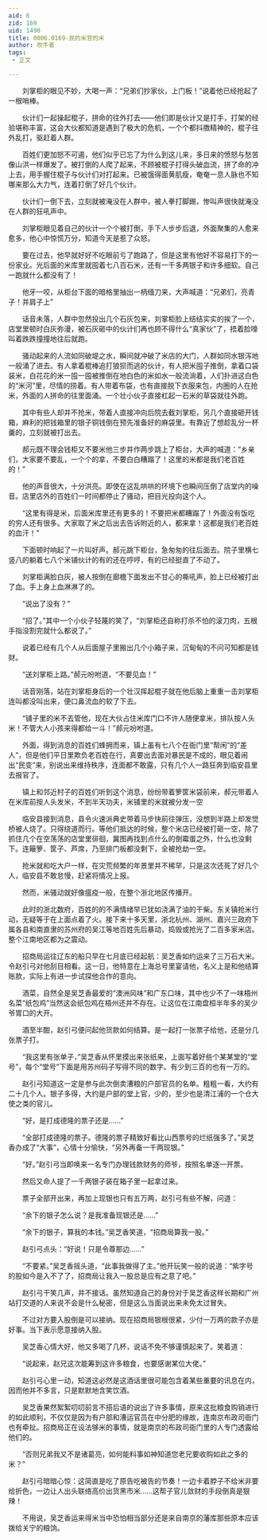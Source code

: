 ```yaml
---
aid: 6
zid: 169
uid: 1490
title: 0006.0169-民的米官的米
author: 吹牛者
tags: 
 - 正文

---
```




　　刘掌柜的眼见不妙，大喝一声：“兄弟们抄家伙，上门板！”说着他已经抢起了一根哨棒。

　　伙计们一起操起棍子，拼命的往外打去——他们即是伙计又是打手，打架的经验堪称丰富，这会大伙都知道是遇到了极大的危机，一个个都抖擞精神的，棍子往外乱打，驱赶着人群。

　　百姓们更加怒不可遏，他们似乎已忘了为什么到这儿来，多日来的愤怒与愁苦像山洪一样爆发了。被打倒的人爬了起来，不顾被棍子打得头破血流，拼了命的冲上去，用手握住棍子与伙计们对打起来。已被饿得面黄肌瘦，奄奄一息人脉也不知哪来那么大力气，连着打倒了好几个伙计。

　　伙计们一倒下去，立刻就被淹没在人群中，被人拳打脚踢，惨叫声很快就淹没在人群的狂吼声中。

　　刘掌柜眼见着自己的伙计一个个被打倒，手下人步步后退，外面聚集的人愈来愈多，他心中惊慌万分，知道今天是惹了众怒。

　　要在过去，他早就好好不吃眼前亏了跑路了，但是这里有他好不容易打下的一份家业。光后面的米库里就囤着七八百石米，还有一千多两银子和许多细软。自己一跑就什么都没有了！

　　他牙一咬，从柜台下面的暗格里抽出一柄缅刀来，大声喊道：“兄弟们，亮青子！并肩子上”

　　话音未落，人群中忽然投出几个石灰包来，刘掌柜脸上结结实实的挨了一个，店堂里顿时白灰弥漫，被石灰砸中的伙计们再也顾不得什么“真家伙”了，捂着脸嚎叫着跌跌撞撞地往后就跑。

　　骚动起来的人流如同破堤之水，瞬间就冲破了米店的大门，人群如同水银泻地一般涌了进去。有人拿着棍棒追打狼狈而逃的伙计，有人把米囤子推倒，拿着口袋装米，白花花的米一囤一囤被推倒在地白色的米如水一般流淌着，人们扑进这白色的“米河”里，尽情的捞着。有人带着布袋，也有直接脱下衣服来包，内圈的人在抢米，外面的人拼命的往里面涌。一个壮小伙子直接杠起一石米的草袋就往外跑。

　　其中有些人却并不抢米，带着人直接冲向后院去截刘掌柜，另几个直接砸开钱箱，麻利的把钱箱里的银子铜钱倒在预先准备好的麻袋里。有靠近了想趁乱分一杯羹的，立刻就被打出去。

　　郝元既不理会钱柜又不要米他三步并作两步跳上了柜台，大声的喊道：“乡亲们，大家要不要乱，一个个的拿，不要白白糟蹋了！这里的米都是我们老百姓的！”

　　他的声音很大，十分洪亮。即使在这乱哄哄的环境下也瞬间压倒了店堂内的噪音。店里店外的百姓们一时间都停止了骚动，把目光投向这个人。

　　“这里有得是米，后面米库里还有更多的！不要把米都糟蹋了！外面没有饭吃的穷人还有很多。大家取了米之后出去告诉附近的人，都来拿！这都是我们老百姓的血汗！”

　　下面顿时响起了一片叫好声。郝元跳下柜台，急匆匆的往后面去。院子里横七竖八的躺着七八个米铺伙计的有的还在哼哼，有的已经挺直了不动了。

　　刘掌柜满脸白灰，被人按倒在廊檐下面发出不甘心的嘶吼声，脸上已经被打出了血。手上身上血淋淋了的。

　　“说出了没有？”

　　“招了。”其中一个小伙子轻蔑的笑了，“刘掌柜还自称打杀不怕的滚刀肉，五根手指没割完就什么都说了。”

　　说着已经有几个人从后面屋子里搬出几个小箱子来，沉甸甸的不问可知都是钱财。

　　“送刘掌柜上路。”郝元吩咐道，“不要见血！”

　　话音刚落，站在刘掌柜身后的一个壮汉挥起棍子就在他后脑上重重一击刘掌柜连叫都没叫出来，便口鼻流血的软了下去。

　　“铺子里的米不去管他，现在大伙占住米库门口不许人随便拿米，排队按人头米！不管大人小孩来得都给一斗！”郝元吩咐道。

　　外面，得到消息的百姓们蜂拥而来，镇上虽有七八个在衙门里“帮闲”的“差人”，但是他们平日里欺负老百姓在行，真要出去面对暴民是不成的，眼见着闹出“民变”来，别说出来维持秩序，连面都不敢露，只有几个人一路狂奔到临安县里去报官了。

　　镇上和邻近村子的百姓们听到这个消息，纷纷带着箩筐米袋前来，郝元带着人在米库前按人头发米，不到半天功夫，米铺里的米就被分发一空

　　临安县接到消息，县令火速派典史带着马步快前往弹压，没想到半路上却发觉桥被人烧了。只得绕道而行。等他们抵达的时候，整个米店已经被打砸一空，除了抓住几个在空荡荡的店堂里徘徊，冀图再找到点什么的倒霉蛋之外，什么也没剩下。连簸箩、筐子、芦席，乃至排门板都没剩下，全被抢劫一空。

　　抢米就和吃大户一样，在灾荒频繁的年景里并不稀罕，只是这次还死了好几个人，临安县不敢怠慢，赶紧将情况上报。

　　然而，米骚动就好像瘟疫一般，在整个浙北地区传播开。

　　此时的浙北数府，百姓的的不满情绪早已犹如浇满了油的干柴。东关镇抢米行动，无疑等于在上面点着了火。接下来十多天里，浙北杭州、湖州、嘉兴三政府下属各县和南直隶的苏州府的吴江等地百姓先后暴动，捣毁或抢光了二百多家米店。整个江南地区都为之震动。

　　招商局运往辽东的船只早在七月底已经起航：吴芝香如约运来了三万石大米。令赵引弓对他刮目相看。这一日，他特意在上海总号里宴请他，名义上是和他结算账款，实际上有进一步试探他合作的意向。

　　酒菜，自然全是吴芝香最爱的“澳洲风味”和广东口味，其中也少不了一味梧州名菜“纸包鸡”当然这会纸包鸡在梧州还并不存在。让这位在江南盘桓半年多的吴少爷胃口的大开。

　　酒至半酣，赵引弓便问起他货款如何结算。是一起打一张票子给他，还是分几张票子打。

　　“我这里有张单子，”吴芝香从怀里摸出来张纸来，上面写着好些个某某堂的“堂号”，每个“堂号”下面是用苏州码子写得不同的数字。有少到三百的也有一万的。

　　赵引弓知道这一定是参与此次倒卖漕粮的户部官员的名单。粗粗一看，大约有二十几个人。银子多得，大约是户部的堂上官，少的，至少也是清江浦的一个仓大使之类的官儿。

　　“好，是打成德隆的票子还是……”

　　“全部打成德隆的票子。德隆的票子精致好看比山西票号的烂纸强多了。”吴芝香办成了“大事”，心情十分愉快，“另外再备一千两现银。”

　　“好。”赵引弓当即唤来一名专门办理钱款财务的师爷，按照名单逐一开票。

　　然后又命人提了一千两银子装在箱子里一起拿过来。

　　票子全部开出来，再加上现银也只有五万两，赵引弓有些不解，问道：

　　“余下的银子怎么说？是我准备现银还是……”

　　“余下的银子，算我的本钱。”吴芝香笑道，“招商局算我一股。”

　　赵引弓点头：“好说！只是令尊那边……”

　　“不要紧。”吴芝香摇头道，“此事我做得了主。”他开玩笑一般的说道：“紫字号的股如今是入不了了，招商局让我入一股总是应有之意了吧。”

　　赵引弓干笑几声，并不接话。虽然知道自己的身份对于吴芝香这样长期和广州站打交道的人来说不会是什么秘密，但是这么当面说出来未免太过冒失。

　　不过对方要入股倒是可以接纳。现在招商局银根很紧，少付一万两的款子亦是好事。当下表示愿意接纳入股。

　　吴芝香心情大好，他又多喝了几杯，说话不免不够谨慎起来了。笑着道：

　　“说起来，赵兄这次能筹到这许多粮食，也要感谢某位大佬。”

　　赵引弓心里一动，知道这必然是这酒话里很可能包含着某些重要的讯息在内，因而他并不多言，只是默默地含笑饮酒。

　　吴芝香果然絮絮叨叨前言不搭后语的说出了许多事情，原来这批粮食购销进行的如此顺利，不仅仅是因为有户部和漕运官员在中分肥的缘故，连南京布政司衙门也有牵扯。招商局正在设法够米的事情，就是南京的布政司衙门里的人专门透露给他们的。

　　“否则兄弟我又不是诸葛亮，如何能料事如神知道您老兄要收购如此之多的米？”

　　赵引弓暗暗心惊：这简直是吃了原告吃被告的节奏！一边卡着脖子不给米非要给折色，一边让人出头联络高价出货黑市米……这帮子官儿敛财的手段倒真是狠辣！

　　不用说，吴芝香运来得米当中恐怕相当部分还是来自南京的藩库那些原本应该拨给关宁的粮饷。


